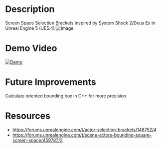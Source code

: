 # Description
Screen Space Selection Brackets inspired by System Shock 2/Deus Ex in Unreal Engine 5 (UE5.4)
![Image](https://github.com/user-attachments/assets/c5d98268-1bf8-4de9-8d35-1599f22b6641)
# Demo Video

[![Demo](https://img.youtube.com/vi/IqqjEzggc0U/hqdefault.jpg)](https://youtu.be/IqqjEzggc0U)

# Future Improvements
Calculate oriented bounding box in C++ for more precision
# Resources
- https://forums.unrealengine.com/t/actor-selection-brackets/146752/4
- https://forums.unrealengine.com/t/scene-actors-bounding-square-screen-space/459787/2
